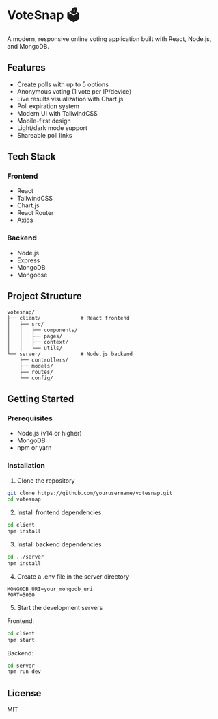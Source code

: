 # VoteSnap 🗳️

A modern, responsive online voting application built with React, Node.js, and MongoDB.

## Features

- Create polls with up to 5 options
- Anonymous voting (1 vote per IP/device)
- Live results visualization with Chart.js
- Poll expiration system
- Modern UI with TailwindCSS
- Mobile-first design
- Light/dark mode support
- Shareable poll links

## Tech Stack

### Frontend
- React
- TailwindCSS
- Chart.js
- React Router
- Axios

### Backend
- Node.js
- Express
- MongoDB
- Mongoose

## Project Structure

```
votesnap/
├── client/             # React frontend
│   ├── src/
│   │   ├── components/
│   │   ├── pages/
│   │   ├── context/
│   │   └── utils/
└── server/             # Node.js backend
    ├── controllers/
    ├── models/
    ├── routes/
    └── config/
```

## Getting Started

### Prerequisites
- Node.js (v14 or higher)
- MongoDB
- npm or yarn

### Installation

1. Clone the repository
```bash
git clone https://github.com/yourusername/votesnap.git
cd votesnap
```

2. Install frontend dependencies
```bash
cd client
npm install
```

3. Install backend dependencies
```bash
cd ../server
npm install
```

4. Create a .env file in the server directory
```
MONGODB_URI=your_mongodb_uri
PORT=5000
```

5. Start the development servers

Frontend:
```bash
cd client
npm start
```

Backend:
```bash
cd server
npm run dev
```

## License

MIT 